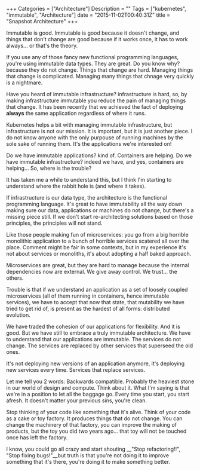 +++
Categories = ["Architecture"]
Description = ""
Tags = ["kubernetes", "immutable", "Architecture"]
date = "2015-11-02T00:40:31Z"
title = "Snapshot Architecture"
+++

Immutable is good. Immutable is good because it doesn't change, and things that don't change are good because if it works once, it has to work always... or that's the theory.

If you use any of those fancy new functional programming languages, you're using immutable data types. They are great. Do you know why? because they do not change. Things that change are hard. Managing things that change is complicated. Managing many things that chnage very quickly is a nightmare.

Have you heard of immutable infrastructure? infrastructure is hard, so, by making infrastructure immutable you reduce the pain of managing things that change. It has been recently that we achieved the fact of deploying __always__ the same application regardless of where it runs.

Kubernetes helps a bit with managing immutable infrastructure, but infrastructure is not our mission. It is important, but it is just another piece. I do not know anyone with the only purpouse of running machines by the sole sake of running them. It's the applications we're interested on!

Do we have immutable applications? kind of. Containers are helping. Do we have immutable infrastructure? indeed we have, and yes, containers are helping... So, where is the trouble?

It has taken me a while to understand this, but I think I'm starting to understand where the rabbit hole is (and where it takes).

If infrastructure is our data type, the architecture is the functional programming language. It's great to have immutability all the way down making sure our data, applications or machines do not change, but there's a missing piece still. If we don't start re-architecting solutions based on those principles, the principles will not stand.

Like those people making fun of microservices: you go from a big horrible monolithic application to a bunch of horrible services scatered all over the place. Comment might be fair in some contexts, but in my experience it's not about services or monoliths, it's about adopting a half baked approach.

Microservices are great, but they are hard to manage because the internal dependencies now are external. We give away control. We trust... the others.

Trouble is that if we understand an application as a set of loosely coupled microservices (all of them running in containers, hence immutable services), we have to accept that now that state, that mutability we have tried to get rid of, is present as the hardest of all forms: distributed evolution.

We have traded the cohesion of our applications for flexibility. And it is good. But we have still to embrace a truly immutable architecture. We have to understand that our applications are immutable. The services do not change. The services are replaced by other services that superseed the old ones.

It's not deploying new versions of an application anymore, it's deploying new services every time. Services that replace services.

Let me tell you 2 words: Backwards compatible. Probably the heaviest stone in our world of design and compute. Think about it. What I'm saying is that we're in a position to let all the baggage go. Every time you start, you start afresh. It doesn't matter your previous sins, you're clean.

Stop thinking of your code like something that it's alive. Think of your code as a cake or toy factory. It produces things that do not change. You can change the machinery of that factory, you can improve the making of products, but the toy you did two years ago... that toy will not be touched once has left the factory.

I know, you could go all crazy and start shouting __"Stop refactoring!!", "Stop fixing bugs!"__but truth is that you're not doing it to improve something that it's there, you're doing it to make something better.

